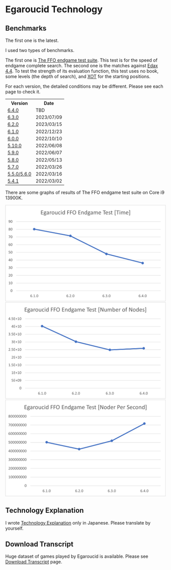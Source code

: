 # Egaroucid Technology



## Benchmarks

The first one is the latest.



I used two types of benchmarks.



The first one is [The FFO endgame test suite](http://www.radagast.se/othello/ffotest.html). This test is for the speed of endgame complete search. The second one is the matches against [Edax 4.4](https://github.com/abulmo/edax-reversi/releases/tag/v4.4). To test the strength of its evaluation function, this test uses no book, some levels (the depth of search), and [XOT](https://berg.earthlingz.de/xot/aboutxot.php?lang=en) for the starting positions.



For each version, the detailed conditions may be different. Please see each page to check it.

<table>
	<tr>
		<th>Version</th>
		<th>Date</th>
	</tr>
    <tr>
		<td><a href="./benchmarks/6_4_0/">6.4.0</a></td>
		<td>TBD</td>
	</tr>
    <tr>
		<td><a href="./benchmarks/6_3_0/">6.3.0</a></td>
		<td>2023/07/09</td>
	</tr>
    <tr>
		<td><a href="./benchmarks/6_2_0/">6.2.0</a></td>
		<td>2023/03/15</td>
	</tr>
    <tr>
		<td><a href="./benchmarks/6_1_0/">6.1.0</a></td>
		<td>2022/12/23</td>
	</tr>
	<tr>
		<td><a href="./benchmarks/6_0_0/">6.0.0</a></td>
		<td>2022/10/10</td>
	</tr>
    	<tr>
		<td><a href="./benchmarks/5_10_0/">5.10.0</a></td>
		<td>2022/06/08</td>
	</tr>
    	<tr>
		<td><a href="./benchmarks/5_9_0/">5.9.0</a></td>
		<td>2022/06/07</td>
	</tr>
    	<tr>
		<td><a href="./benchmarks/5_8_0/">5.8.0</a></td>
		<td>2022/05/13</td>
	</tr>
    	<tr>
		<td><a href="./benchmarks/5_7_0/">5.7.0</a></td>
		<td>2022/03/26</td>
	</tr>
    	<tr>
		<td><a href="./benchmarks/5_5_0/">5.5.0/5.6.0</a></td>
		<td>2022/03/16</td>
	</tr>
    <tr>
		<td><a href="./benchmarks/5_4_1/">5.4.1</a></td>
		<td>2022/03/02</td>
	</tr>
</table>




There are some graphs of results of The FFO endgame test suite on Core i9 13900K.

<div class="centering_box">
	<img class="pic2" src="img/ffo_time.png">
    <img class="pic2" src="img/ffo_node.png">
    <img class="pic2" src="img/ffo_nps.png">
</div>





## Technology Explanation

I wrote [Technology Explanation](https://www.egaroucid.nyanyan.dev/ja/technology/explanation/) only in Japanese. Please translate by yourself.



## Download Transcript

Huge dataset of games played by Egaroucid is available. Please see [Download Transcript](./transcript) page.

